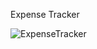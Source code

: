 Expense Tracker

![ExpenseTracker](https://user-images.githubusercontent.com/26457128/117358441-c87e8780-aed3-11eb-9505-7f413fd546c0.PNG)

